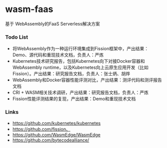 # wasm-faas
基于 WebAssembly的FaaS Serverless解决方案

### Todo List

* 将WebAssembly作为一种运行环境集成到Fission框架中，产出结果：Demo、源代码和重现技术文档，负责人：严炼
* Kubernetes技术研究报告，包括Kubernetes向下对接Docker容器和WebAssembly runtime，以及Kubernetes向上云原生应用开发（比如Fission）。产出结果：研究报告文档，负责人：张士炳、胡烨
* WebAssembly和Docker容器性能评测对比，产出结果：测评代码和测评报告文档
* CRI + WASM相关技术调研，产出结果：研究报告文档，负责人：严炼
* Fission性能评测结果的复现，产出结果：Demo和重现技术文档

### Links

* https://github.com/kubernetes/kubernetes
* https://github.com/fission、
* https://github.com/WasmEdge/WasmEdge
* https://github.com/bytecodealliance/


